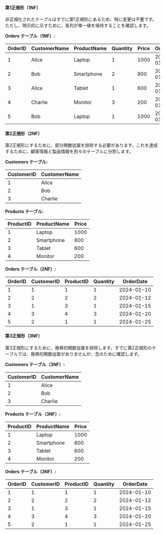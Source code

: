 #### 第1正規形（1NF）

非正規化されたテーブルはすでに第1正規形にあるため、特に変更は不要です。ただし、明示的に示すために、各列が単一値を保持することを確認します。

**Orders テーブル（1NF）:**

| OrderID | CustomerName | ProductName | Quantity | Price | OrderDate  |
|---------|--------------|-------------|----------|-------|------------|
| 1       | Alice        | Laptop      | 1        | 1000  | 2024-01-10 |
| 2       | Bob          | Smartphone  | 2        | 800   | 2024-01-12 |
| 3       | Alice        | Tablet      | 1        | 600   | 2024-01-15 |
| 4       | Charlie      | Monitor     | 3        | 200   | 2024-01-20 |
| 5       | Bob          | Laptop      | 1        | 1000  | 2024-01-25 |

#### 第2正規形（2NF）

第2正規形にするために、部分関数従属を排除する必要があります。これを達成するために、顧客情報と製品情報を別々のテーブルに分割します。

**Customers テーブル:**

| CustomerID | CustomerName |
|------------|--------------|
| 1          | Alice        |
| 2          | Bob          |
| 3          | Charlie      |

**Products テーブル:**

| ProductID | ProductName | Price |
|-----------|-------------|-------|
| 1         | Laptop      | 1000  |
| 2         | Smartphone  | 800   |
| 3         | Tablet      | 600   |
| 4         | Monitor     | 200   |

**Orders テーブル（2NF）:**

| OrderID | CustomerID | ProductID | Quantity | OrderDate  |
|---------|------------|-----------|----------|------------|
| 1       | 1          | 1         | 1        | 2024-01-10 |
| 2       | 2          | 2         | 2        | 2024-01-12 |
| 3       | 1          | 3         | 1        | 2024-01-15 |
| 4       | 3          | 4         | 3        | 2024-01-20 |
| 5       | 2          | 1         | 1        | 2024-01-25 |

#### 第3正規形（3NF）

第3正規形にするために、推移的関数従属を排除します。すでに第2正規形のテーブルでは、推移的関数従属がありませんが、念のために確認します。

**Customers テーブル（3NF）:**

| CustomerID | CustomerName |
|------------|--------------|
| 1          | Alice        |
| 2          | Bob          |
| 3          | Charlie      |

**Products テーブル（3NF）:**

| ProductID | ProductName | Price |
|-----------|-------------|-------|
| 1         | Laptop      | 1000  |
| 2         | Smartphone  | 800   |
| 3         | Tablet      | 600   |
| 4         | Monitor     | 200   |

**Orders テーブル（3NF）:**

| OrderID | CustomerID | ProductID | Quantity | OrderDate  |
|---------|------------|-----------|----------|------------|
| 1       | 1          | 1         | 1        | 2024-01-10 |
| 2       | 2          | 2         | 2        | 2024-01-12 |
| 3       | 1          | 3         | 1        | 2024-01-15 |
| 4       | 3          | 4         | 3        | 2024-01-20 |
| 5       | 2          | 1         | 1        | 2024-01-25 |
